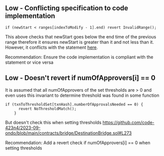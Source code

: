 ## Low - Conflicting specification to code implementation
```solidity
if (newStart < ranges[indexToModify - 1].end) revert InvalidRange();
```
This above checks that newStart goes below the end time of the previous range therefore it ensures newStart is greater than it and not less than it. However, it conflicts with the statement [here](https://github.com/code-423n4/2023-09-ondo/blob/main/contracts/rwaOracles/RWADynamicOracle.sol#L211).

Recommendation:
Ensure the code implementation is compliant with the statement or vice versa

## Low - Doesn't revert if numOfApprovers[i] == 0

It is assumed that all numOfApprovers of the set thresholds are > 0 and even uses this invariant to determine threshold was found in some function
```
if (txnToThresholdSet[txnHash].numberOfApprovalsNeeded == 0) {
      revert NoThresholdMatch();
    }
```
But doesn't check this when setting thresholds
https://github.com/code-423n4/2023-09-ondo/blob/main/contracts/bridge/DestinationBridge.sol#L273

Recommendation:
Add a revert check if numOfApprovers[i] == 0 when setting thresholds
